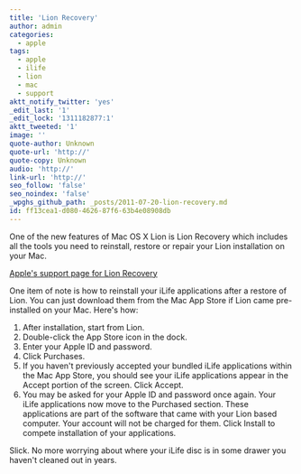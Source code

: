 ```yaml
---
title: 'Lion Recovery'
author: admin
categories:
  - apple
tags:
  - apple
  - ilife
  - lion
  - mac
  - support
aktt_notify_twitter: 'yes'
_edit_last: '1'
_edit_lock: '1311182877:1'
aktt_tweeted: '1'
image: ''
quote-author: Unknown
quote-url: 'http://'
quote-copy: Unknown
audio: 'http://'
link-url: 'http://'
seo_follow: 'false'
seo_noindex: 'false'
_wpghs_github_path: _posts/2011-07-20-lion-recovery.md
id: ff13cea1-d080-4626-87f6-63b4e08908db
---
```

<p>One of the new features of Mac OS X Lion is Lion Recovery which includes all the tools you need to reinstall, restore or repair your Lion installation on your Mac.</p>
<p><a href="http://support.apple.com/kb/HT4718">Apple's support page for Lion Recovery</a></p>
<p>One item of note is how to reinstall your iLife applications after a restore of Lion. You can just download them from the Mac App Store if Lion came pre-installed on your Mac. Here's how:</p>
<ol>
<li>After installation, start from Lion.</li>
<li>Double-click the App Store icon in the dock.</li>
<li>Enter your Apple ID and password.</li>
<li>Click Purchases.</li>
<li>If you haven't previously accepted your bundled iLife applications within the Mac App Store, you should see your iLife applications appear in the Accept portion of the screen. Click Accept.</li>
<li>You may be asked for your Apple ID and password once again. Your iLife applications now move to the Purchased section. These applications are part of the software that came with your Lion based computer. Your account will not be charged for them. Click Install to compete installation of your applications.</li>
</ol>
<p>Slick. No more worrying about where your iLife disc is in some drawer you haven't cleaned out in years. <cough></p>
